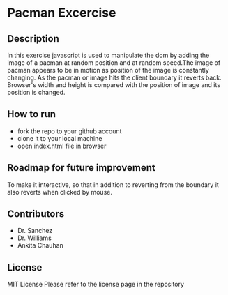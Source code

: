# Pacman Excercise
## Description
In this exercise javascript is used to manipulate the dom by adding the image of a pacman at random position and at random speed.The image of pacman appears to be in motion as position of the image is constantly changing. As the pacman or image hits the client boundary it reverts back. Browser's width and height is compared with the position of image and its position is changed.
## How to run
<ul>
  <li>fork the repo to your github account</li>
  <li>clone it to your local machine</li>
  <li>open index.html file in browser</li>
 </ul>
 
## Roadmap for future improvement
To make it interactive, so that in addition to reverting from the boundary it also reverts when clicked by mouse.
## Contributors
<ul>
  <li>Dr. Sanchez</li>
  <li>Dr. Williams</li>
  <li>Ankita Chauhan</li>
 </ul>
 
## License
MIT License
Please refer to the license page in the repository
